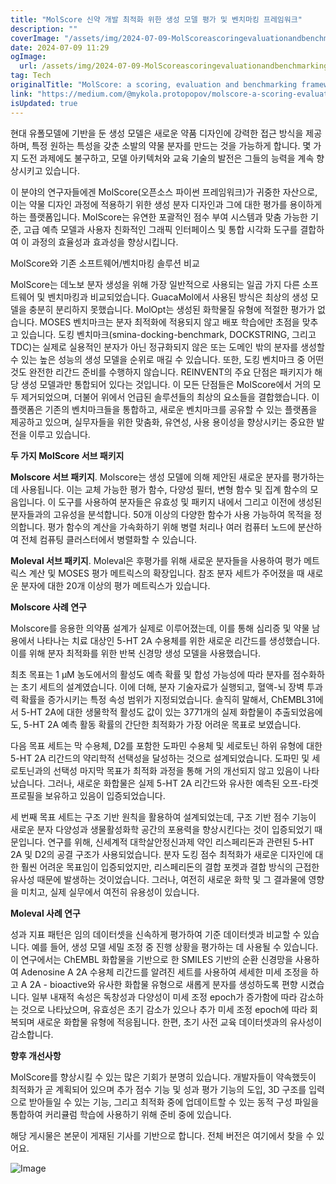 ```yaml
---
title: "MolScore 신약 개발 최적화 위한 생성 모델 평가 및 벤치마킹 프레임워크"
description: ""
coverImage: "/assets/img/2024-07-09-MolScoreascoringevaluationandbenchmarkingframeworkforgenerativemodelsindenovodrugdesign_0.png"
date: 2024-07-09 11:29
ogImage: 
  url: /assets/img/2024-07-09-MolScoreascoringevaluationandbenchmarkingframeworkforgenerativemodelsindenovodrugdesign_0.png
tag: Tech
originalTitle: "MolScore: a scoring, evaluation and benchmarking framework for generative models in de novo drug design"
link: "https://medium.com/@mykola.protopopov/molscore-a-scoring-evaluation-and-benchmarking-framework-for-generative-models-in-de-novo-drug-bcdb8a41471e"
isUpdated: true
---
```






현대 유폴모델에 기반을 둔 생성 모델은 새로운 약품 디자인에 강력한 접근 방식을 제공하며, 특정 원하는 특성을 갖춘 소발의 약물 분자를 만드는 것을 가능하게 합니다. 몇 가지 도전 과제에도 불구하고, 모델 아키텍처와 교육 기술의 발전은 그들의 능력을 계속 향상시키고 있습니다.

이 분야의 연구자들에겐 MolScore(오픈소스 파이썬 프레임워크)가 귀중한 자산으로, 이는 약물 디자인 과정에 적용하기 위한 생성 분자 디자인과 그에 대한 평가를 용이하게 하는 플랫폼입니다. MolScore는 유연한 포괄적인 점수 부여 시스템과 맞춤 가능한 기준, 고급 예측 모델과 사용자 친화적인 그래픽 인터페이스 및 통합 시각화 도구를 결합하여 이 과정의 효율성과 효과성을 향상시킵니다.

MolScore와 기존 소프트웨어/벤치마킹 솔루션 비교

MolScore는 데노보 분자 생성을 위해 가장 일반적으로 사용되는 일곱 가지 다른 소프트웨어 및 벤치마킹과 비교되었습니다. GuacaMol에서 사용된 방식은 최상의 생성 모델을 충분히 분리하지 못했습니다. MolOpt는 생성된 화학물질 유형에 적절한 평가가 없습니다. MOSES 벤치마크는 분자 최적화에 적용되지 않고 배포 학습에만 초점을 맞추고 있습니다. 도킹 벤치마크(smina-docking-benchmark, DOCKSTRING, 그리고 TDC)는 실제로 실용적인 분자가 아닌 정규화되지 않은 또는 도메인 밖의 분자를 생성할 수 있는 높은 성능의 생성 모델을 순위로 매길 수 있습니다. 또한, 도킹 벤치마크 중 어떤 것도 완전한 리간드 준비를 수행하지 않습니다. REINVENT의 주요 단점은 패키지가 해당 생성 모델과만 통합되어 있다는 것입니다. 이 모든 단점들은 MolScore에서 거의 모두 제거되었으며, 더불어 위에서 언급된 솔루션들의 최상의 요소들을 결합했습니다. 이 플랫폼은 기존의 벤치마크들을 통합하고, 새로운 벤치마크를 공유할 수 있는 플랫폼을 제공하고 있으며, 실무자들을 위한 맞춤화, 유연성, 사용 용이성을 향상시키는 중요한 발전을 이루고 있습니다.

<div class="content-ad"></div>

**두 가지 MolScore 서브 패키지**

**Molscore 서브 패키지**. Molscore는 생성 모델에 의해 제안된 새로운 분자를 평가하는 데 사용됩니다. 이는 교체 가능한 평가 함수, 다양성 필터, 변형 함수 및 집계 함수의 모음입니다. 이 도구를 사용하여 분자들은 유효성 및 패키지 내에서 그리고 이전에 생성된 분자들과의 고유성을 분석합니다. 50개 이상의 다양한 함수가 사용 가능하여 목적을 정의합니다. 평가 함수의 계산을 가속화하기 위해 병렬 처리나 여러 컴퓨터 노드에 분산하여 전체 컴퓨팅 클러스터에서 병렬화할 수 있습니다.

**Moleval 서브 패키지**. Moleval은 후평가를 위해 새로운 분자들을 사용하여 평가 메트릭스 계산 및 MOSES 평가 메트릭스의 확장입니다. 참조 분자 세트가 주어졌을 때 새로운 분자에 대한 20개 이상의 평가 메트릭스가 있습니다.

**Molscore 사례 연구**

<div class="content-ad"></div>

Molscore를 응용한 의약품 설계가 실제로 이루어졌는데, 이를 통해 심리증 및 약물 남용에서 나타나는 치료 대상인 5-HT 2A 수용체를 위한 새로운 리간드를 생성했습니다. 이를 위해 분자 최적화를 위한 반복 신경망 생성 모델을 사용했습니다.

최초 목표는 1 μM 농도에서의 활성도 예측 확률 및 합성 가능성에 따라 분자를 점수화하는 초기 세트의 설계였습니다. 이에 더해, 분자 기술자료가 실행되고, 혈액-뇌 장벽 투과력 확률을 증가시키는 특정 속성 범위가 지정되었습니다. 솔직히 말해서, ChEMBL31에서 5-HT 2A에 대한 생물학적 활성도 값이 있는 3771개의 실제 화합물이 추출되었음에도, 5-HT 2A 예측 활동 확률의 간단한 최적화가 가장 어려운 목표로 보였습니다.

다음 목표 세트는 막 수용체, D2를 포함한 도파민 수용체 및 세로토닌 하위 유형에 대한 5-HT 2A 리간드의 약리학적 선택성을 달성하는 것으로 설계되었습니다. 도파민 및 세로토닌과의 선택성 마지막 목표가 최적화 과정을 통해 거의 개선되지 않고 있음이 나타났습니다. 그러나, 새로운 화합물은 실제 5-HT 2A 리간드와 유사한 예측된 오프-타겟 프로필을 보유하고 있음이 입증되었습니다.

세 번째 목표 세트는 구조 기반 원칙을 활용하여 설계되었는데, 구조 기반 점수 기능이 새로운 분자 다양성과 생물활성화학 공간의 포용력을 향상시킨다는 것이 입증되었기 때문입니다. 연구를 위해, 신세계적 대학살안정신과제 약인 리스페리돈과 관련된 5-HT 2A 및 D2의 공결 구조가 사용되었습니다. 분자 도킹 점수 최적화가 새로운 디자인에 대한 훨씬 어려운 목표임이 입증되었지만, 리스페리돈의 결합 포켓과 결합 방식의 근접한 유사성 때문에 발생하는 것이었습니다. 그러나, 여전히 새로운 화학 및 그 결과물에 영향을 미치고, 실제 실무에서 여전히 유용성이 있습니다.

<div class="content-ad"></div>

**Moleval 사례 연구**

성과 지표 패턴은 임의 데이터셋을 신속하게 평가하여 기준 데이터셋과 비교할 수 있습니다. 예를 들어, 생성 모델 세밀 조정 중 진행 상황을 평가하는 데 사용될 수 있습니다. 이 연구에서는 ChEMBL 화합물을 기반으로 한 SMILES 기반의 순환 신경망을 사용하여 Adenosine A 2A 수용체 리간드를 알려진 세트를 사용하여 세세한 미세 조정을 하고 A 2A - bioactive와 유사한 화합물 유형으로 새롭게 분자를 생성하도록 편향 시켰습니다. 일부 내재적 속성은 독창성과 다양성이 미세 조정 epoch가 증가함에 따라 감소하는 것으로 나타났으며, 유효성은 초기 감소가 있으나 추가 미세 조정 epoch에 따라 회복되며 새로운 화합물 유형에 적응됩니다. 한편, 초기 사전 교육 데이터셋과의 유사성이 감소합니다.

**향후 개선사항**

MolScore를 향상시킬 수 있는 많은 기회가 분명히 있습니다. 개발자들이 약속했듯이 최적화가 곧 계획되어 있으며 추가 점수 기능 및 성과 평가 기능의 도입, 3D 구조를 입력으로 받아들일 수 있는 기능, 그리고 최적화 중에 업데이트할 수 있는 동적 구성 파일을 통합하여 커리큘럼 학습에 사용하기 위해 준비 중에 있습니다.

<div class="content-ad"></div>

해당 게시물은 본문이 게재된 기사를 기반으로 합니다. 전체 버전은 여기에서 찾을 수 있어요.

![Image](/assets/img/2024-07-09-MolScoreascoringevaluationandbenchmarkingframeworkforgenerativemodelsindenovodrugdesign_0.png)